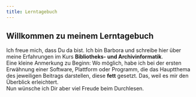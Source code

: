 ```yaml
---
title: Lerntagebuch
---
```


## Willkommen zu meinem Lerntagebuch

Ich freue mich, dass Du da bist. Ich bin Barbora und schreibe hier über meine Erfahrungen im Kurs **Bibliotheks- und Archivinformatik**. <br>
Eine kleine Anmerkung zu Beginn: Wo möglich, habe ich bei der ersten Erwähnung einer Software, Plattform oder Programm, die das Hauptthema des jeweiligen Beitrags darstellen, diese **fett** gesetzt. Das, weil es mir den Überblick erleichtert. <br>
Nun wünsche ich Dir aber viel Freude beim Durchlesen.
